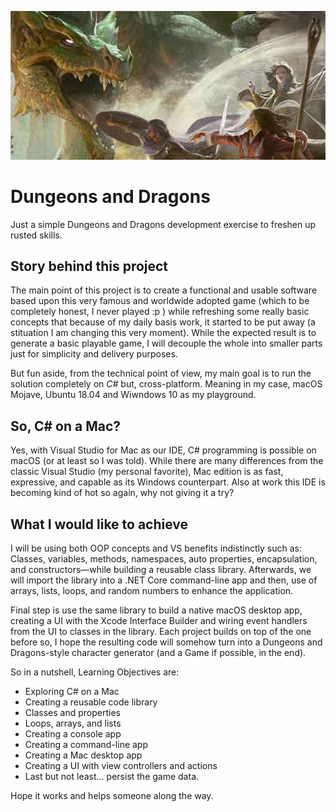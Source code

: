 ![Dungeons and Dragons](https://github.com/elsauto/DandD/blob/master/dungeons_and_dragons_banner.jpg "D&D Banner")

# Dungeons and Dragons 
Just a simple Dungeons and Dragons development exercise to freshen up rusted skills.

## Story behind this project
The main point of this project is to create a functional and usable software based upon this very famous and worldwide adopted game (which to be completely honest, I never played :p ) while refreshing some really basic concepts that because of my daily basis work, it started to be put away (a stituation I am changing this very moment). While the expected result is to generate a basic playable game, I will decouple the whole into smaller parts just for simplicity and delivery purposes.

But fun aside, from the technical point of view, my main goal is to run the solution completely on *C#* but, cross-platform. Meaning in my case, macOS Mojave, Ubuntu 18.04 and Wiwndows 10 as my playground.  


## So, C# on a Mac?
Yes, with Visual Studio for Mac as our IDE, C# programming is possible on macOS (or at least so I was told). While there are many differences from the classic Visual Studio (my personal favorite), Mac edition is as fast, expressive, and capable as its Windows counterpart. Also at work this IDE is becoming kind of hot so again, why not giving it a try?  


## What I would like to achieve
I will be using both OOP concepts and VS benefits indistinctly such as: Classes, variables, methods, namespaces, auto properties, encapsulation, and constructors—while building a reusable class library. Afterwards, we will import the library into a .NET Core command-line app and then, use of arrays, lists, loops, and random numbers to enhance the application.

Final step is use the same library to build a native macOS desktop app, creating a UI with the Xcode Interface Builder and wiring event handlers from the UI to classes in the library. Each project builds on top of the one before so, I hope the resulting code will somehow turn into a Dungeons and Dragons-style character generator (and a Game if possible, in the end).

So in a nutshell, Learning Objectives are:
* Exploring C# on a Mac
* Creating a reusable code library
* Classes and properties
* Loops, arrays, and lists
* Creating a console app
* Creating a command-line app
* Creating a Mac desktop app
* Creating a UI with view controllers and actions
* Last but not least... persist the game data. 


Hope it works and helps someone along the way.

